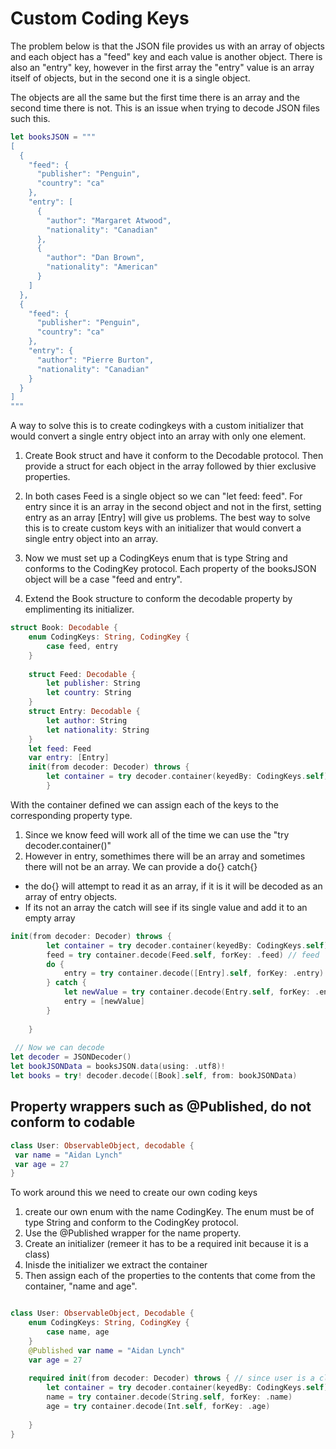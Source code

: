 # Custom Coding Keys

The problem below is that the JSON file provides us with an array of objects and each object has a "feed" key and each value is another object. 
There is also an "entry" key, however in the first array the "entry" value is an array itself of objects, but in the second one it is a single object.
 
The objects are all the same but the first time there is an array and the second time there is not. This is an issue when trying to decode JSON files such 
this.


``` swift
let booksJSON = """
[
  {
    "feed": {
      "publisher": "Penguin",
      "country": "ca"
    },
    "entry": [
      {
        "author": "Margaret Atwood",
        "nationality": "Canadian"
      },
      {
        "author": "Dan Brown",
        "nationality": "American"
      }
    ]
  },
  {
    "feed": {
      "publisher": "Penguin",
      "country": "ca"
    },
    "entry": {
      "author": "Pierre Burton",
      "nationality": "Canadian"
    }
  }
]
"""
```
A way to solve this is to create codingkeys with a custom initializer that would convert a single entry object into an array with only one element.

1. Create Book struct and have it conform to the Decodable protocol. Then provide a struct for each object in the array followed by thier exclusive 
properties.

2. In both cases Feed is a single object so we can "let feed: feed". For entry since it is an array in the second object and not in the first, setting
entry as an array [Entry] will give us problems. The best way to solve this is to create custom keys with an initializer that would convert a single entry object into an array.

3. Now we must set up a CodingKeys enum that is type String and conforms to the CodingKey protocol. Each property of the booksJSON object will be a case
"feed and entry".


3. Extend the Book structure to conform the decodable property by emplimenting its initializer.

``` swift
struct Book: Decodable {
    enum CodingKeys: String, CodingKey {
        case feed, entry
    }
    
    struct Feed: Decodable {
        let publisher: String
        let country: String
    }
    struct Entry: Decodable {
        let author: String
        let nationality: String
    }
    let feed: Feed
    var entry: [Entry] 
    init(from decoder: Decoder) throws {
        let container = try decoder.container(keyedBy: CodingKeys.self) // extracting a container that we can read using the Keys of our coding key enum
        }

```

With the container defined we can assign each of the keys to the corresponding property type. 
1. Since we know feed will work all of the time we can use the "try decoder.container()" 
2. However in entry, somethimes there will be an array and sometimes there will not be an array. We can provide a do{} catch{}
 - the do{} will attempt to read it as an array, if it is it will be decoded as an array of entry objects.
 - If its not an array the catch will see if its single value and add it to an empty array

``` swift
init(from decoder: Decoder) throws {
        let container = try decoder.container(keyedBy: CodingKeys.self) 
        feed = try container.decode(Feed.self, forKey: .feed) // feed  will work all of the time
        do {
            entry = try container.decode([Entry].self, forKey: .entry)
        } catch {
            let newValue = try container.decode(Entry.self, forKey: .entry)
            entry = [newValue]
        }
             
    }
   
 // Now we can decode
let decoder = JSONDecoder()
let bookJSONData = booksJSON.data(using: .utf8)!
let books = try! decoder.decode([Book].self, from: bookJSONData)

```
## Property wrappers such as @Published, do not conform to codable
 
``` swift
class User: ObservableObject, decodable {
 var name = "Aidan Lynch"
 var age = 27
}

```
To work around this we need to create our own coding keys
1. create our own enum with the name CodingKey. The enum must be of type String and conform to the CodingKey protocol.
2. Use the @Published wrapper for the name property.
3. Create an initializer (remeer it has to be a required init because it is a class)
4. Inisde the initializer we extract the container
5. Then assign each of the properties to the contents that come from the container, "name and age".  


``` swift

class User: ObservableObject, Decodable {
    enum CodingKeys: String, CodingKey {
        case name, age
    }
    @Published var name = "Aidan Lynch"
    var age = 27
    
    required init(from decoder: Decoder) throws { // since user is a class we have to use the required keyword
        let container = try decoder.container(keyedBy: CodingKeys.self) // inside the initializer we extract the container
        name = try container.decode(String.self, forKey: .name)
        age = try container.decode(Int.self, forKey: .age)
        
    }
}

```





